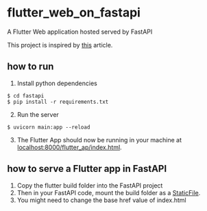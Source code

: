 # flutter_web_on_fastapi

A Flutter Web application hosted served by FastAPI

This project is inspired by [this](https://betterprogramming.pub/serving-flutter-web-applications-with-python-flask-c60ab5fc3fc1) article.

## how to run
1. Install python dependencies
```
$ cd fastapi
$ pip install -r requirements.txt
```
2. Run the server
```
$ uvicorn main:app --reload
```
3. The Flutter App should now be running in your machine at [localhost:8000/flutter_ap/index.html](http://localhost:8000/flutter_app/index.html).

## how to serve a Flutter app in FastAPI
1. Copy the flutter build folder into the FastAPI project
2. Then in your FastAPI code, mount the build folder as a [StaticFile](https://fastapi.tiangolo.com/tutorial/static-files/). 
3. You might need to change the base href value of index.html
